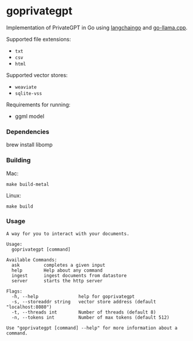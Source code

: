 # goprivategpt

Implementation of PrivateGPT in Go using [langchaingo](https://github.com/tmc/langchaingo) and [go-llama.cpp](https://github.com/go-skynet/go-llama.cpp).

Supported file extensions:

- `txt`
- `csv`
- `html`

Supported vector stores:

- `weaviate`
- `sqlite-vss`

Requirements for running:

- ggml model

### Dependencies

brew install libomp

### Building

Mac:

`make build-metal`

Linux:

`make build`

### Usage

```
A way for you to interact with your documents.

Usage:
  goprivategpt [command]

Available Commands:
  ask         completes a given input
  help        Help about any command
  ingest      ingest documents from datastore
  server      starts the http server

Flags:
  -h, --help               help for goprivategpt
  -s, --storeaddr string   vector store address (default "localhost:8080")
  -t, --threads int        Number of threads (default 8)
  -n, --tokens int         Number of max tokens (default 512)

Use "goprivategpt [command] --help" for more information about a command.
```
